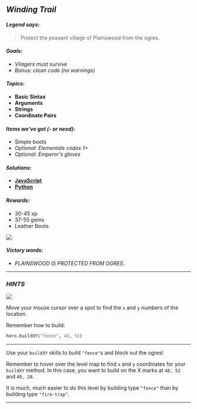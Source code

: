 ## _Winding Trail_

#### _Legend says:_
> Protect the peasant village of Plainswood from the ogres.

#### _Goals:_
+ _Vilagers must survive_
+ _Bonus: clean code (no warnings)_

#### _Topics:_
+ **Basic Sintax**
+ **Arguments**
+ **Strings**
+ **Coordinate Pairs**

#### _Items we've got (- or need):_
+ Simple boots
+ _Optional: Elementals codex 1+_
+ _Optional: Emperor's gloves_

#### _Solutions:_
+ **[JavaScript](windTrail.js)**
+ **[Python](wind_trail.py)**

#### _Rewards:_
+ 30-45 xp
+ 37-55 gems
+ Leather Boots

![](img/leather_boots.jpg)

#### _Victory words:_
+ _PLAINSWOOD IS PROTECTED FROM OGRES._

___

### _HINTS_

![](img/defense_of_plainswood.jpeg)

Move your mouse cursor over a spot to find the `x` and `y` numbers of the location.

Remember how to build:

```python
hero.buildXY("fence", 40, 52)
```

___


Use your `buildXY` skills to build `"fence"`s and block out the ogres!

Remember to hover over the level map to find `x` and `y` coordinates for your `buildXY` method. In this case, you want to build on the X marks at `40, 52` and `40, 20`.

It is much, much easier to do this level by building type `"fence"` than by building type `"fire-trap"`.

___
